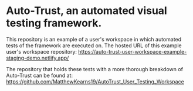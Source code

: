 # Auto-Trust, an automated visual testing framework.

This repository is an example of a user's workspace in which automated tests of the framework are executed on. The
hosted URL of this example user's workspace repository: https://auto-trust-user-workspace-example-staging-demo.netlify.app/

The repository that holds these tests with a more thorough breakdown of Auto-Trust can be found at:
https://github.com/MatthewKearns19/AutoTrust_User_Testing_Workspace